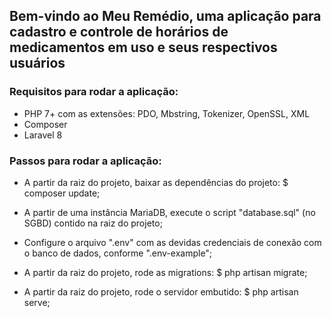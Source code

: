 ## Bem-vindo ao Meu Remédio, uma aplicação para cadastro e controle de horários de medicamentos em uso e seus respectivos usuários

### Requisitos para rodar a aplicação:

- PHP 7+ com as extensões: PDO, Mbstring, Tokenizer, OpenSSL, XML
- Composer
- Laravel 8

### Passos para rodar a aplicação:

- A partir da raiz do projeto, baixar as dependências do projeto: $ composer update;

- A partir de uma instância MariaDB, execute o script "database.sql" (no SGBD) contido na raiz do projeto;

- Configure o arquivo ".env" com as devidas credenciais de conexão com o banco de dados, conforme ".env-example";

- A partir da raiz do projeto, rode as migrations: $ php artisan migrate;

- A partir da raiz do projeto, rode o servidor embutido: $ php artisan serve;



